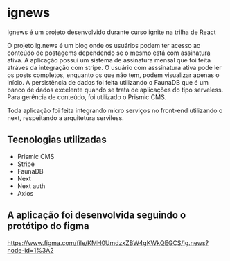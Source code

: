 # ignews
Ignews é um projeto desenvolvido durante curso ignite na trilha de React

O projeto ig.news é um blog onde os usuários podem ter acesso ao conteúdo de postagems dependendo se o mesmo está com assinatura ativa.
A aplicação possui um sistema de assinatura mensal que foi feita atráves da integração com stripe. O usuário com asssinatura ativa pode ler os posts completos, enquanto os que não tem, podem visualizar apenas o início. 
A persistência de dados foi feita utilizando o FaunaDB que é um banco de dados excelente quando se trata de aplicações do tipo serveless.
Para gerência de conteúdo, foi utilizado o Prismic CMS.

Toda aplicação foi feita integrando micro serviços no front-end utilizando o next, respeitando a arquitetura serviless.

## Tecnologias utilizadas

- Prismic CMS
- Stripe
- FaunaDB
- Next
- Next auth
- Axios

## A aplicação foi desenvolvida seguindo o protótipo do figma
https://www.figma.com/file/KMH0UmdzxZBW4gKWkQEGCS/ig.news?node-id=1%3A2

